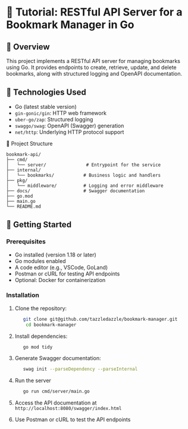 # 📘 Tutorial: RESTful API Server for a Bookmark Manager in Go

## 🧠 Overview

This project implements a RESTful API server for managing bookmarks using Go. It provides endpoints to create, retrieve, update, and delete bookmarks, along with structured logging and OpenAPI documentation.


## 🔧 Technologies Used

* Go (latest stable version)
* `gin-gonic/gin`: HTTP web framework
* `uber-go/zap`: Structured logging
* `swaggo/swag`: OpenAPI (Swagger) generation
* `net/http`: Underlying HTTP protocol support

📂 Project Structure
```
bookmark-api/
├── cmd/
│   └── server/               # Entrypoint for the service
├── internal/
│   └── bookmarks/           # Business logic and handlers
├── pkg/
│   └── middleware/          # Logging and error middleware
├── docs/                    # Swagger documentation
├── go.mod
├── main.go
└── README.md
```

## 🚀 Getting Started
### Prerequisites
* Go installed (version 1.18 or later)
* Go modules enabled
* A code editor (e.g., VSCode, GoLand)
* Postman or cURL for testing API endpoints
* Optional: Docker for containerization


### Installation
1. Clone the repository:
    ```bash
       git clone git@github.com/tazzledazzle/bookmark-manager.git
        cd bookmark-manager
    ```

2. Install dependencies:
    ```bash
       go mod tidy
    ```

3. Generate Swagger documentation:
    ```bash
       swag init --parseDependency --parseInternal
    ```

4. Run the server
    ```bash
       go run cmd/server/main.go
    ```

5. Access the API documentation at `http://localhost:8080/swagger/index.html`
6. Use Postman or cURL to test the API endpoints
